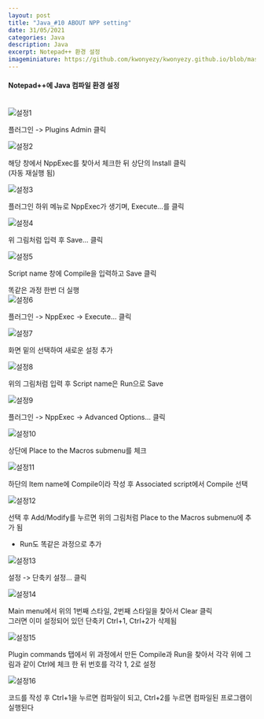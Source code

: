```yaml
---
layout: post
title: "Java_#10 ABOUT NPP setting"
date: 31/05/2021
categories: Java
description: Java
excerpt: Notepad++ 환경 설정 
imageminiature: https://github.com/kwonyezy/kwonyezy.github.io/blob/master/_posts/pictures/greyimg.png?raw=true
---
```

#### Notepad++에 Java 컴파일 환경 설정<br><br>

![설정1](https://github.com/kwonyezy/kwonyezy.github.io/blob/master/_posts/pictures/java/1.jpg?raw=true)

플러그인 -> Plugins Admin 클릭

![설정2](https://github.com/kwonyezy/kwonyezy.github.io/blob/master/_posts/pictures/java/2.jpg?raw=true)

해당 창에서 NppExec를 찾아서 체크한 뒤 상단의 Install 클릭    
(자동 재실행 됨)

![설정3](https://github.com/kwonyezy/kwonyezy.github.io/blob/master/_posts/pictures/java/3.jpg?raw=true)

플러그인 하위 메뉴로 NppExec가 생기며, Execute...를 클릭

![설정4](https://github.com/kwonyezy/kwonyezy.github.io/blob/master/_posts/pictures/java/4.jpg?raw=true)

위 그림처럼 입력 후 Save... 클릭

![설정5](https://github.com/kwonyezy/kwonyezy.github.io/blob/master/_posts/pictures/java/5.jpg?raw=true)

Script name 창에 Compile을 입력하고 Save 클릭

똑같은 과정 한번 더 실행    
![설정6](https://github.com/kwonyezy/kwonyezy.github.io/blob/master/_posts/pictures/java/6.jpg?raw=true)

플러그인 -> NppExec -> Execute... 클릭

![설정7](https://github.com/kwonyezy/kwonyezy.github.io/blob/master/_posts/pictures/java/7.jpg?raw=true)

화면 밑의 <temporary script> 선택하여 새로운 설정 추가

![설정8](https://github.com/kwonyezy/kwonyezy.github.io/blob/master/_posts/pictures/java/8.jpg?raw=true)

위의 그림처럼 입력 후 Script name은 Run으로 Save

![설정9](https://github.com/kwonyezy/kwonyezy.github.io/blob/master/_posts/pictures/java/9.jpg?raw=true)

플러그인 -> NppExec -> Advanced Options... 클릭

![설정10](https://github.com/kwonyezy/kwonyezy.github.io/blob/master/_posts/pictures/java/10.jpg?raw=true)

상단에 Place to the Macros submenu를 체크

![설정11](https://github.com/kwonyezy/kwonyezy.github.io/blob/master/_posts/pictures/java/11.jpg?raw=true)

하단의 Item name에 Compile이라 작성 후 Associated script에서 Compile 선택

![설정12](https://github.com/kwonyezy/kwonyezy.github.io/blob/master/_posts/pictures/java/12.jpg?raw=true)

선택 후 Add/Modify를 누르면 위의 그림처럼 Place to the Macros submenu에 추가 됨    
* Run도 똑같은 과정으로 추가

![설정13](https://github.com/kwonyezy/kwonyezy.github.io/blob/master/_posts/pictures/java/13.jpg?raw=true)

설정 -> 단축키 설정... 클릭

![설정14](https://github.com/kwonyezy/kwonyezy.github.io/blob/master/_posts/pictures/java/14.jpg?raw=true)

Main menu에서 위의 1번째 스타일, 2번째 스타일을 찾아서 Clear 클릭    
그러면 이미 설정되어 있던 단축키 Ctrl+1, Ctrl+2가 삭제됨

![설정15](https://github.com/kwonyezy/kwonyezy.github.io/blob/master/_posts/pictures/java/15.jpg?raw=true)

Plugin commands 탭에서 위 과정에서 만든 Compile과 Run을 찾아서 각각 위에 그림과 같이 Ctrl에 체크 한 뒤 번호를 각각 1, 2로 설정

![설정16](https://github.com/kwonyezy/kwonyezy.github.io/blob/master/_posts/pictures/java/16.jpg?raw=true)

코드를 작성 후 Ctrl+1을 누르면 컴파일이 되고, Ctrl+2를 누르면 컴파일된 프로그램이 실행된다
